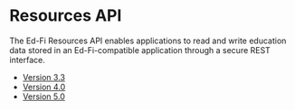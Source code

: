 # Resources API

The Ed-Fi Resources API enables applications to read and write education data
stored in an Ed-Fi-compatible application through a secure REST interface.

* [Version 3.3](./3.3/)
* [Version 4.0](./4.0/)
* [Version 5.0](./5.0/)
